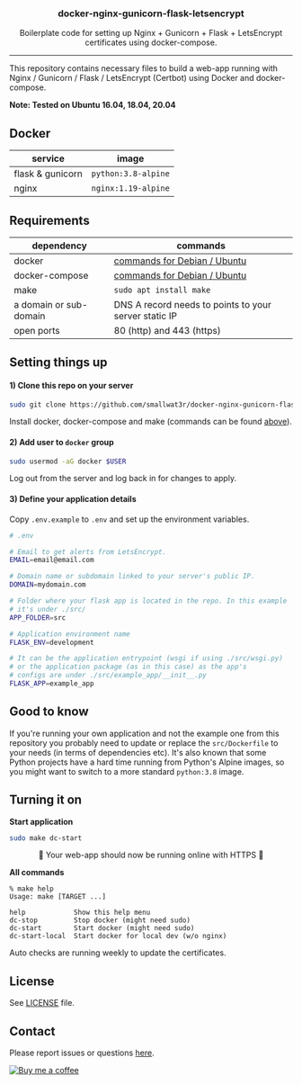 <h3 align="center">docker-nginx-gunicorn-flask-letsencrypt</h3>
<p align="center">Boilerplate code for setting up Nginx + Gunicorn + Flask + LetsEncrypt certificates using docker-compose.</p>

---

This repository contains necessary files to build a web-app running
with Nginx / Gunicorn / Flask / LetsEncrypt (Certbot) using Docker 
and docker-compose.  

**Note: Tested on Ubuntu 16.04, 18.04, 20.04**

## Docker

service | image
--- | ---
flask & gunicorn | `python:3.8-alpine`
nginx | `nginx:1.19-alpine`

## Requirements

dependency | commands
--- | ---
docker | [commands for Debian / Ubuntu](https://gist.github.com/smallwat3r/a1664013e6ca8fb9ee02dd4b886a4996)
docker-compose | [commands for Debian / Ubuntu](https://gist.github.com/smallwat3r/05f4b4a7a8361901d23bfdd492e40870)
make | `sudo apt install make`
a domain or sub-domain | DNS A record needs to points to your server static IP
open ports | 80 (http) and 443 (https)

## Setting things up

#### 1) Clone this repo on your server

```sh
sudo git clone https://github.com/smallwat3r/docker-nginx-gunicorn-flask-letsencrypt.git
```

Install docker, docker-compose and make (commands can be found
[above](#requirements)).  

#### 2) Add user to `docker` group  

```sh
sudo usermod -aG docker $USER
```
Log out from the server and log back in for changes to apply.  

#### 3) Define your application details

Copy `.env.example` to `.env` and set up the environment variables.
```sh
# .env

# Email to get alerts from LetsEncrypt.
EMAIL=email@email.com

# Domain name or subdomain linked to your server's public IP.
DOMAIN=mydomain.com

# Folder where your flask app is located in the repo. In this example
# it's under ./src/
APP_FOLDER=src

# Application environment name
FLASK_ENV=development

# It can be the application entrypoint (wsgi if using ./src/wsgi.py)
# or the application package (as in this case) as the app's
# configs are under ./src/example_app/__init__.py
FLASK_APP=example_app
```

## Good to know

If you're running your own application and not the example one from 
this repository you probably need to update or replace the `src/Dockerfile` to 
your needs (in terms of dependencies etc). It's also known that some Python 
projects have a hard time running from Python's Alpine images, so you might 
want to switch to a more standard `python:3.8` image.  

## Turning it on

**Start application**
```sh
sudo make dc-start
```
<p style="text-align: center;">
 🎉 Your web-app should now be running online with HTTPS 🎉   
</p>

**All commands**

```console
% make help
Usage: make [TARGET ...]

help            Show this help menu
dc-stop         Stop docker (might need sudo)
dc-start        Start docker (might need sudo)
dc-start-local  Start docker for local dev (w/o nginx)
```

Auto checks are running weekly to update the certificates.  

## License

See [LICENSE](https://github.com/smallwat3r/docker-nginx-gunicorn-flask-letsencrypt/blob/master/LICENSE) file.  

## Contact

Please report issues or questions 
[here](https://github.com/smallwat3r/docker-nginx-gunicorn-flask-letsencrypt/issues).


[![Buy me a coffee][buymeacoffee-shield]][buymeacoffee]


[buymeacoffee-shield]: https://www.buymeacoffee.com/assets/img/guidelines/download-assets-sm-2.svg
[buymeacoffee]: https://www.buymeacoffee.com/smallwat3r
